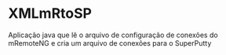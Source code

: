 # XMLmRtoSP
Aplicação java que lê o arquivo de configuração de conexões do mRemoteNG e cria um arquivo de conexões para o SuperPutty
